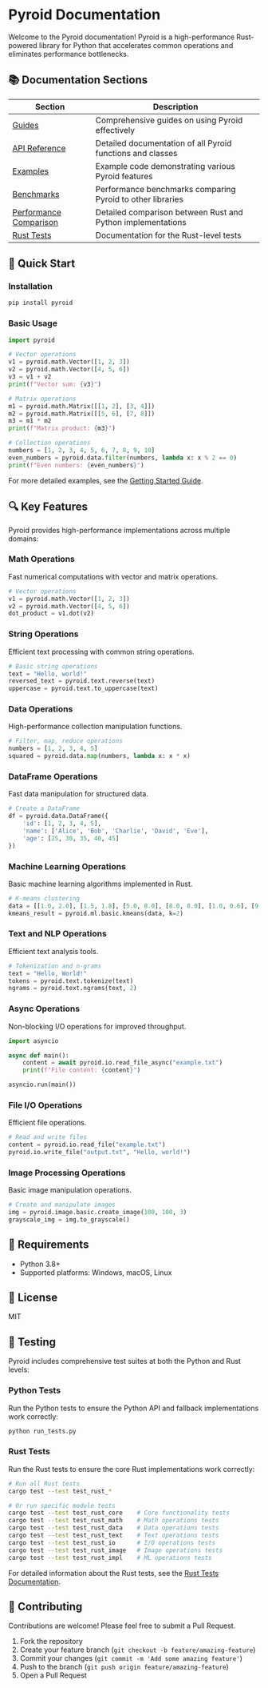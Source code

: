 # Pyroid Documentation

Welcome to the Pyroid documentation! Pyroid is a high-performance Rust-powered library for Python that accelerates common operations and eliminates performance bottlenecks.

## 📚 Documentation Sections

| Section | Description |
|---------|-------------|
| [Guides](./guides/index.md) | Comprehensive guides on using Pyroid effectively |
| [API Reference](./api/index.md) | Detailed documentation of all Pyroid functions and classes |
| [Examples](../examples/) | Example code demonstrating various Pyroid features |
| [Benchmarks](../benchmarks/) | Performance benchmarks comparing Pyroid to other libraries |
| [Performance Comparison](./performance_comparison.md) | Detailed comparison between Rust and Python implementations |
| [Rust Tests](./rust_tests.md) | Documentation for the Rust-level tests |

## 🚀 Quick Start

### Installation

```bash
pip install pyroid
```

### Basic Usage

```python
import pyroid

# Vector operations
v1 = pyroid.math.Vector([1, 2, 3])
v2 = pyroid.math.Vector([4, 5, 6])
v3 = v1 + v2
print(f"Vector sum: {v3}")

# Matrix operations
m1 = pyroid.math.Matrix([[1, 2], [3, 4]])
m2 = pyroid.math.Matrix([[5, 6], [7, 8]])
m3 = m1 * m2
print(f"Matrix product: {m3}")

# Collection operations
numbers = [1, 2, 3, 4, 5, 6, 7, 8, 9, 10]
even_numbers = pyroid.data.filter(numbers, lambda x: x % 2 == 0)
print(f"Even numbers: {even_numbers}")
```

For more detailed examples, see the [Getting Started Guide](./guides/getting_started.md).

## 🔍 Key Features

Pyroid provides high-performance implementations across multiple domains:

### Math Operations

Fast numerical computations with vector and matrix operations.

```python
# Vector operations
v1 = pyroid.math.Vector([1, 2, 3])
v2 = pyroid.math.Vector([4, 5, 6])
dot_product = v1.dot(v2)
```

### String Operations

Efficient text processing with common string operations.

```python
# Basic string operations
text = "Hello, world!"
reversed_text = pyroid.text.reverse(text)
uppercase = pyroid.text.to_uppercase(text)
```

### Data Operations

High-performance collection manipulation functions.

```python
# Filter, map, reduce operations
numbers = [1, 2, 3, 4, 5]
squared = pyroid.data.map(numbers, lambda x: x * x)
```

### DataFrame Operations

Fast data manipulation for structured data.

```python
# Create a DataFrame
df = pyroid.data.DataFrame({
    'id': [1, 2, 3, 4, 5],
    'name': ['Alice', 'Bob', 'Charlie', 'David', 'Eve'],
    'age': [25, 30, 35, 40, 45]
})
```

### Machine Learning Operations

Basic machine learning algorithms implemented in Rust.

```python
# K-means clustering
data = [[1.0, 2.0], [1.5, 1.8], [5.0, 8.0], [8.0, 8.0], [1.0, 0.6], [9.0, 11.0]]
kmeans_result = pyroid.ml.basic.kmeans(data, k=2)
```

### Text and NLP Operations

Efficient text analysis tools.

```python
# Tokenization and n-grams
text = "Hello, World!"
tokens = pyroid.text.tokenize(text)
ngrams = pyroid.text.ngrams(text, 2)
```

### Async Operations

Non-blocking I/O operations for improved throughput.

```python
import asyncio

async def main():
    content = await pyroid.io.read_file_async("example.txt")
    print(f"File content: {content}")

asyncio.run(main())
```

### File I/O Operations

Efficient file operations.

```python
# Read and write files
content = pyroid.io.read_file("example.txt")
pyroid.io.write_file("output.txt", "Hello, world!")
```

### Image Processing Operations

Basic image manipulation operations.

```python
# Create and manipulate images
img = pyroid.image.basic.create_image(100, 100, 3)
grayscale_img = img.to_grayscale()
```

## 🔧 Requirements

- Python 3.8+
- Supported platforms: Windows, macOS, Linux

## 📄 License

MIT

## 🧪 Testing

Pyroid includes comprehensive test suites at both the Python and Rust levels:

### Python Tests

Run the Python tests to ensure the Python API and fallback implementations work correctly:

```bash
python run_tests.py
```

### Rust Tests

Run the Rust tests to ensure the core Rust implementations work correctly:

```bash
# Run all Rust tests
cargo test --test test_rust_*

# Or run specific module tests
cargo test --test test_rust_core    # Core functionality tests
cargo test --test test_rust_math    # Math operations tests
cargo test --test test_rust_data    # Data operations tests
cargo test --test test_rust_text    # Text operations tests
cargo test --test test_rust_io      # I/O operations tests
cargo test --test test_rust_image   # Image operations tests
cargo test --test test_rust_impl    # ML operations tests
```

For detailed information about the Rust tests, see the [Rust Tests Documentation](./rust_tests.md).

## 👥 Contributing

Contributions are welcome! Please feel free to submit a Pull Request.

1. Fork the repository
2. Create your feature branch (`git checkout -b feature/amazing-feature`)
3. Commit your changes (`git commit -m 'Add some amazing feature'`)
4. Push to the branch (`git push origin feature/amazing-feature`)
5. Open a Pull Request